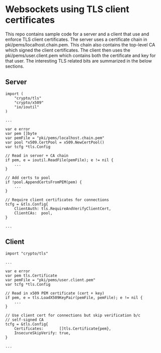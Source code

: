 # Websockets using TLS client certificates

This repo contains sample code for a server and a client that use and
enforce TLS client certificates. The server uses a certificate chain
in pki/pems/localhost.chain.pem. This chain also contains the
top-level CA which signed the client certificates. The client then
uses the pki/pems/user.client.pem which contains both the certificate
and key for that user. The interesting TLS related bits are summarized
in the below sections.

## Server

```
import (
    "crypto/tls"
    "crypto/x509"
    "io/ioutil"
)

...

var e error
var pem []byte
var pemFile = "pki/pems/localhost.chain.pem"
var pool *x509.CertPool = x509.NewCertPool()
var tcfg *tls.Config

// Read in server + CA chain
if pem, e = ioutil.ReadFile(pemFile); e != nil {
    ...
}

// Add certs to pool
if !pool.AppendCertsFromPEM(pem) {
    ...
}

// Require client certificates for connections
tcfg = &tls.Config{
    ClientAuth: tls.RequireAndVerifyClientCert,
    ClientCAs:  pool,
}

...
```

## Client

```
import "crypto/tls"

...

var e error
var pem tls.Certificate
var pemFile = "pki/pems/user.client.pem"
var tcfg *tls.Config

// Read in x509 PEM certificate (cert + key)
if pem, e = tls.LoadX509KeyPair(pemFile, pemFile); e != nil {
    ...
}

// Use client cert for connections but skip verification b/c
// self-signed CA
tcfg = &tls.Config{
    Certificates:       []tls.Certificate{pem},
    InsecureSkipVerify: true,
}

...
```
